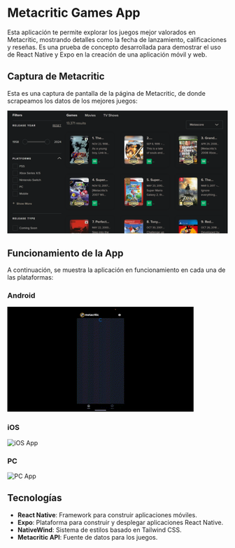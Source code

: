 # Metacritic Games App

Esta aplicación te permite explorar los juegos mejor valorados en Metacritic, mostrando detalles como la fecha de lanzamiento, calificaciones y reseñas. Es una prueba de concepto desarrollada para demostrar el uso de React Native y Expo en la creación de una aplicación móvil y web.

## Captura de Metacritic

Esta es una captura de pantalla de la página de Metacritic, de donde scrapeamos los datos de los mejores juegos:

![Metacritic Screenshot](assets/1.png)

## Funcionamiento de la App

A continuación, se muestra la aplicación en funcionamiento en cada una de las plataformas:

### Android

![Android App](assets/android.gif)

### iOS

![iOS App](assets/ios.gif)

### PC

![PC App](assets/pc.gif)

## Tecnologías

- **React Native**: Framework para construir aplicaciones móviles.
- **Expo**: Plataforma para construir y desplegar aplicaciones React Native.
- **NativeWind**: Sistema de estilos basado en Tailwind CSS.
- **Metacritic API**: Fuente de datos para los juegos.
